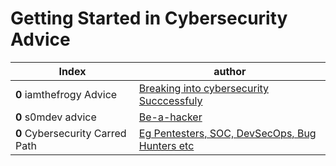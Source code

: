 # Getting Started in Cybersecurity Advice

Index | author
-- | --
**0** iamthefrogy Advice |[Breaking into cybersecurity Succcessfuly](https://raw.githubusercontent.com/iamthefrogy/FYI/main/Material/Breaking%20into%20Cybersecurity%20Successfully.pdf)
**0** s0mdev advice | [Be-a-hacker](https://github.com/s0md3v/be-a-hacker)
**0** Cybersecurity Carred Path | [Eg Pentesters, SOC, DevSecOps, Bug Hunters etc](https://github.com/rezaduty/cybersecurity-career-path)
